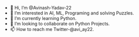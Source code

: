 - 👋 Hi, I’m @Avinash-Yadav-22
- 👀 I’m interested in AI, ML, Programing and solving Puzzles.
- 🌱 I’m currently learning Python.
- 💞️ I’m looking to collaborate on Python Projects.
- 📫 How to reach me Twitter-@avi_ay22.

<!---
Avinash-Yadav-22/Avinash-Yadav-22 is a ✨ special ✨ repository because its `README.md` (this file) appears on your GitHub profile.
You can click the Preview link to take a look at your changes.
--->
